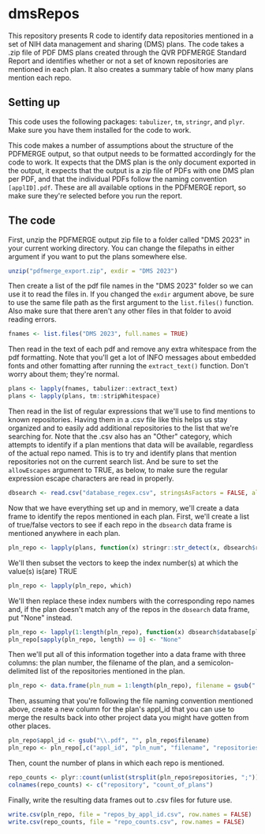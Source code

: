 # dmsRepos
This repository presents R code to identify data repositories mentioned in a set of NIH data management and sharing (DMS) plans. The code takes a .zip file of PDF DMS plans created through the QVR PDFMERGE Standard Report and identifies whether or not a set of known repositories are mentioned in each plan. It also creates a summary table of how many plans mention each repo. 

## Setting up
This code uses the following packages: ``tabulizer``, ``tm``, ``stringr``, and ``plyr``. Make sure you have them installed for the code to work. 

This code makes a number of assumptions about the structure of the PDFMERGE output, so that output needs to be formatted accordingly for the code to work. It expects that the DMS plan is the only document exported in the output, it expects that the output is a zip file of PDFs with one DMS plan per PDF, and that the individual PDFs follow the naming convention ``[applID].pdf``. These are all available options in the PDFMERGE report, so make sure they're selected before you run the report. 

## The code
First, unzip the PDFMERGE output zip file to a folder called "DMS 2023" in your current working directory. You can change the filepaths in either argument if you want to put the plans somewhere else. 
```r
unzip("pdfmerge_export.zip", exdir = "DMS 2023")
```
Then create a list of the pdf file names in the "DMS 2023" folder so we can use it to read the files in. If you changed the ``exdir`` argument above, be sure to use the same file path as the first argument to the ``list.files()`` function. Also make sure that there aren't any other files in that folder to avoid reading errors. 
```r
fnames <- list.files("DMS 2023", full.names = TRUE)
```
Then read in the text of each pdf and remove any extra whitespace from the pdf formatting. Note that you'll get a lot of INFO messages about embedded fonts and other fomatting after running the ``extract_text()`` function. Don't worry about them; they're normal.
```r
plans <- lapply(fnames, tabulizer::extract_text)
plans <- lapply(plans, tm::stripWhitespace)
```
Then read in the list of regular expressions that we'll use to find mentions to known repositories. Having them in a .csv file like this helps us stay organized and to easily add additional repositories to the list that we're searching for. Note that the .csv also has an "Other" category, which attempts to identify if a plan mentions that data will be available, regardless of the actual repo named. This is to try and identify plans that mention repositories not on the current search list. And be sure to set the ``allowEscapes`` argument to TRUE, as below, to make sure the regular expression escape characters are read in properly.
```r
dbsearch <- read.csv("database_regex.csv", stringsAsFactors = FALSE, allowEscapes = TRUE)
```
Now that we have everything set up and in memory, we'll create a data frame to identify the repos mentioned in each plan. First, we'll create a list of true/false vectors to see if each repo in the ``dbsearch`` data frame is mentioned anywhere in each plan. 
```r
pln_repo <- lapply(plans, function(x) stringr::str_detect(x, dbsearch$regex))
```
We'll then subset the vectors to keep the index number(s) at which the value(s) is(are) TRUE
```r
pln_repo <- lapply(pln_repo, which)
```
We'll then replace these index numbers with the corresponding repo names and, if the plan doesn't match any of the repos in the ``dbsearch`` data frame, put "None" instead.
```r
pln_repo <- lapply(1:length(pln_repo), function(x) dbsearch$database[pln_repo[[x]]])
pln_repo[sapply(pln_repo, length) == 0] <- "None"
```
Then we'll put all of this information together into a data frame with three columns: the plan number, the filename of the plan, and a semicolon-delimited list of the repositories mentioned in the plan. 
```r
pln_repo <- data.frame(pln_num = 1:length(pln_repo), filename = gsub(".+\\/", "", fnames), repositories = sapply(pln_repo, paste, collapse = ";"))
```
Then, assuming that you're following the file naming convention mentioned above, create a new column for the plan's appl_id that you can use to merge the results back into other project data you might have gotten from other places. 
```r
pln_repo$appl_id <- gsub("\\.pdf", "", pln_repo$filename)
pln_repo <- pln_repo[,c("appl_id", "pln_num", "filename", "repositories")]
```
Then, count the number of plans in which each repo is mentioned.
```r
repo_counts <- plyr::count(unlist(strsplit(pln_repo$repositories, ";")))
colnames(repo_counts) <- c("repository", "count_of_plans")
```
Finally, write the resulting data frames out to .csv files for future use. 
```r
write.csv(pln_repo, file = "repos_by_appl_id.csv", row.names = FALSE)
write.csv(repo_counts, file = "repo_counts.csv", row.names = FALSE)
```
